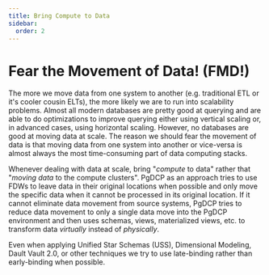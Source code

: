 ```yaml
---
title: Bring Compute to Data
sidebar:
  order: 2
---
```


# Fear the Movement of Data! (FMD!)

The more we move data from one system to another (e.g. traditional ETL or it's
cooler cousin ELTs), the more likely we are to run into scalability problems.
Almost all modern databases are pretty good at querying and are able to do
optimizations to improve querying either using vertical scaling or, in advanced
cases, using horizontal scaling. However, no databases are good at moving data
at scale. The reason we should fear the movement of data is that moving data
from one system into another or vice-versa is almost always the most
time-consuming part of data computing stacks.

Whenever dealing with data at scale, bring "_compute_ to data" rather that
"_moving data_ to the compute clusters". PgDCP as an approach tries to use FDWs
to leave data in their original locations when possible and only move the
specific data when it cannot be processed in its original location. If it cannot
eliminate data movement from source systems, PgDCP tries to reduce data movement
to only a single data move into the PgDCP environment and then uses schemas,
views, materialized views, etc. to transform data _virtually_ instead of
_physically_.

Even when applying Unified Star Schemas (USS), Dimensional Modeling, Dault Vault
2.0, or other techniques we try to use late-binding rather than early-binding
when possible.
